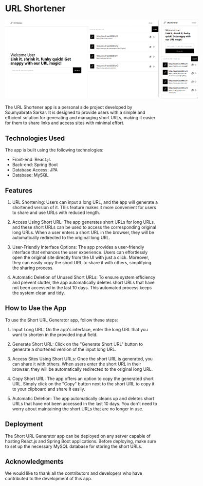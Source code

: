 # URL Shortener

<div style="display: flex; margin-bottom:20px">
    <img src="./public/fs.png" alt="Image 1" style="width: 520px; margin-right:10px">
    <img src="./public/sms.png" alt="Image 2" style="width: 120px;">
</div>


The URL Shortener app is a personal side project developed by Soumyabrata Sarkar. It is designed to provide users with a simple and efficient solution for generating and managing short URLs, making it easier for them to share links and access sites with minimal effort.

## Technologies Used

The app is built using the following technologies:

- Front-end: React.js
- Back-end: Spring Boot
- Database Access: JPA
- Database: MySQL

## Features

1. URL Shortening:
   Users can input a long URL, and the app will generate a shortened version of it. This feature makes it more convenient for users to share and use URLs with reduced length.

2. Access Using Short URL:
   The app generates short URLs for long URLs, and these short URLs can be used to access the corresponding original long URLs. When a user enters a short URL in the browser, they will be automatically redirected to the original long URL.

3. User-Friendly Interface Options:
   The app provides a user-friendly interface that enhances the user experience. Users can effortlessly open the original site directly from the UI with just a click. Moreover, they can easily copy the short URL to share it with others, simplifying the sharing process.

4. Automatic Deletion of Unused Short URLs:
   To ensure system efficiency and prevent clutter, the app automatically deletes short URLs that have not been accessed in the last 10 days. This automated process keeps the system clean and tidy.

## How to Use the App

To use the Short URL Generator app, follow these steps:

1. Input Long URL:
   On the app's interface, enter the long URL that you want to shorten in the provided input field.

2. Generate Short URL:
   Click on the "Generate Short URL" button to generate a shortened version of the input long URL.

3. Access Sites Using Short URLs:
   Once the short URL is generated, you can share it with others. When users enter the short URL in their browser, they will be automatically redirected to the original long URL.

4. Copy Short URL:
   The app offers an option to copy the generated short URL. Simply click on the "Copy" button next to the short URL to copy it to your clipboard and share it easily.

5. Automatic Deletion:
   The app automatically cleans up and deletes short URLs that have not been accessed in the last 10 days. You don't need to worry about maintaining the short URLs that are no longer in use.

## Deployment

The Short URL Generator app can be deployed on any server capable of hosting React.js and Spring Boot applications. Before deploying, make sure to set up the necessary MySQL database for storing the short URLs.

## Acknowledgments

We would like to thank all the contributors and developers who have contributed to the development of this app.